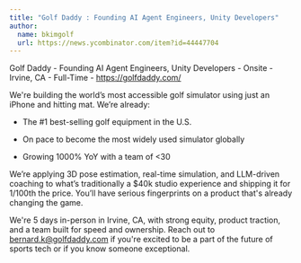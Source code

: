 ```yaml
---
title: "Golf Daddy : Founding AI Agent Engineers, Unity Developers"
author:
  name: bkimgolf
  url: https://news.ycombinator.com/item?id=44447704
---
```

Golf Daddy - Founding AI Agent Engineers, Unity Developers - Onsite - Irvine, CA - Full-Time - <a href="https:&#x2F;&#x2F;golfdaddy.com&#x2F;" rel="nofollow">https:&#x2F;&#x2F;golfdaddy.com&#x2F;</a>

We&#x27;re building the world’s most accessible golf simulator using just an iPhone and hitting mat. We’re already:

- The #1 best-selling golf equipment in the U.S.

- On pace to become the most widely used simulator globally

- Growing 1000% YoY with a team of &lt;30

We’re applying 3D pose estimation, real-time simulation, and LLM-driven coaching to what’s traditionally a $40k studio experience and shipping it for 1&#x2F;100th the price.
You’ll have serious fingerprints on a product that&#x27;s already changing the game.

We&#x27;re 5 days in-person in Irvine, CA, with strong equity, product traction, and a team built for speed and ownership.
Reach out to bernard.k@golfdaddy.com if you&#x27;re excited to be a part of the future of sports tech or if you know someone exceptional.
<JobApplication />
